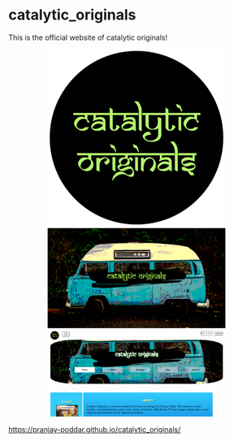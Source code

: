 # catalytic_originals
This is the official website of catalytic originals!
<p align="center">
  <img src="cato.png" width="350" title="hover text">
  <img src="./images/CATALYTIC ORIGINALS COVER PAGE.png" width="350" alt="accessibility text">
  <img src="./images/website-screenshot.png" width="350" title="hover text">
  
</p>

https://pranjay-poddar.github.io/catalytic_originals/
